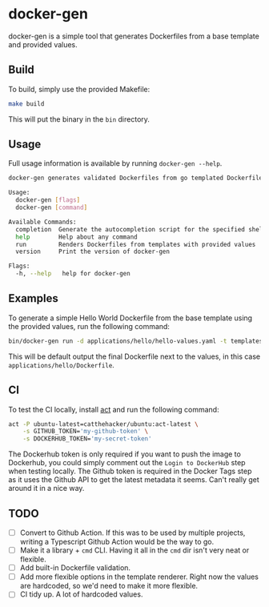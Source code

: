 # docker-gen

docker-gen is a simple tool that generates Dockerfiles from a base template and provided values.

## Build

To build, simply use the provided Makefile:

```bash
make build
```

This will put the binary in the `bin` directory.

## Usage

Full usage information is available by running `docker-gen --help`.

```bash
docker-gen generates validated Dockerfiles from go templated Dockerfiles.

Usage:
  docker-gen [flags]
  docker-gen [command]

Available Commands:
  completion  Generate the autocompletion script for the specified shell
  help        Help about any command
  run         Renders Dockerfiles from templates with provided values
  version     Print the version of docker-gen

Flags:
  -h, --help   help for docker-gen
```

## Examples

To generate a simple Hello World Dockerfile from the base template using the provided values, run the following command:

```bash
bin/docker-gen run -d applications/hello/hello-values.yaml -t templates base
```

This will be default output the final Dockerfile next to the values, in this case `applications/hello/Dockerfile`.

## CI

To test the CI locally, install [act](https://github.com/nektos/act) and run the following command:

```bash
act -P ubuntu-latest=catthehacker/ubuntu:act-latest \
    -s GITHUB_TOKEN='my-github-token' \
    -s DOCKERHUB_TOKEN='my-secret-token'
```

The Dockerhub token is only required if you want to push the image to Dockerhub, you could simply comment out the `Login to DockerHub` step when testing locally.
The Github token is required in the Docker Tags step as it uses the Github API to get the latest metadata it seems. Can't really get around it in a nice way.

## TODO
- [ ] Convert to Github Action. If this was to be used by multiple projects, writing a Typescript Github Action would be the way to go.
- [ ] Make it a library + `cmd` CLI. Having it all in the `cmd` dir isn't very neat or flexible.
- [ ] Add built-in Dockerfile validation.
- [ ] Add more flexible options in the template renderer. Right now the values are hardcoded, 
      so we'd need to make it more flexible.
- [ ] CI tidy up. A lot of hardcoded values.